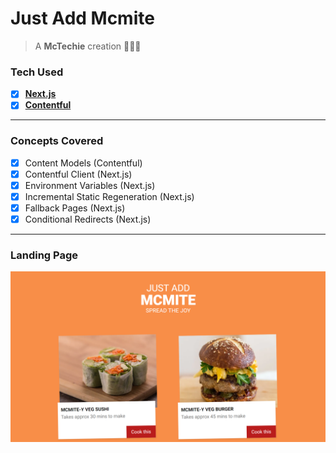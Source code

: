 # Just Add Mcmite

> A **McTechie** creation 👨‍🎨✨

### Tech Used

- [x] **[Next.js](https://nextjs.org/)**
- [x] **[Contentful](https://www.contentful.com/)**

---

### Concepts Covered

- [x] Content Models (Contentful)
- [x] Contentful Client (Next.js)
- [x] Environment Variables (Next.js)
- [x] Incremental Static Regeneration (Next.js)
- [x] Fallback Pages (Next.js)
- [x] Conditional Redirects (Next.js)

---

### Landing Page

![Home Page](./assets/landing.png)
